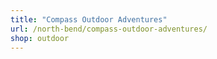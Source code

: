 ```yaml
---
title: "Compass Outdoor Adventures"
url: /north-bend/compass-outdoor-adventures/
shop: outdoor
---
```

